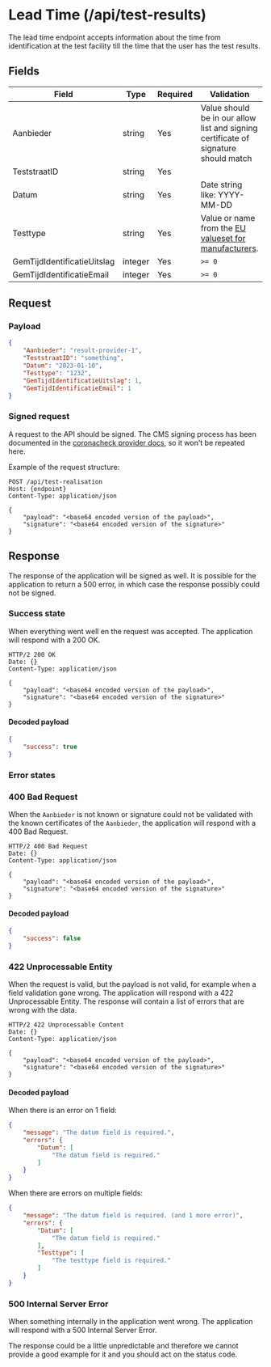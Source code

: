 # Lead Time (/api/test-results)

The lead time endpoint accepts information about the time from identification at the test facility till the time that the user has the test results.

## Fields

| Field                       | Type    | Required | Validation                                                                                                                                |
|-----------------------------|---------|----------|-------------------------------------------------------------------------------------------------------------------------------------------|
| Aanbieder                   | string  | Yes      | Value should be in our allow list and signing certificate of signature should match                                                       |
| TeststraatID                | string  | Yes      |                                                                                                                                           |
| Datum                       | string  | Yes      | Date string like: YYYY-MM-DD                                                                                                              |
| Testtype                    | string  | Yes      | Value or name from the [EU valueset for manufacturers](https://github.com/ehn-dcc-development/eu-dcc-valuesets/blob/main/test-manf.json). |
| GemTijdIdentificatieUitslag | integer | Yes      | `>= 0`                                                                                                                                    |
| GemTijdIdentificatieEmail   | integer | Yes      | `>= 0`                                                                                                                                    |

## Request

### Payload
```json
{
    "Aanbieder": "result-provider-1",
    "TeststraatID": "something",
    "Datum": "2023-01-10",
    "Testtype": "1232",
    "GemTijdIdentificatieUitslag": 1,
    "GemTijdIdentificatieEmail": 1
}
```


### Signed request
A request to the API should be signed. The CMS signing process has been documented in the [coronacheck provider docs](https://github.com/minvws/nl-covid19-coronacheck-provider-docs/blob/main/docs/providing-events-by-digid.md#cms-signature-algorithm), so it won't be repeated here.

Example of the request structure:
````
POST /api/test-realisation
Host: {endpoint}
Content-Type: application/json

{
    "payload": "<base64 encoded version of the payload>",
    "signature": "<base64 encoded version of the signature>"
}
````

## Response
The response of the application will be signed as well. It is possible for the application to return a 500 error, in which case the response possibly could not be signed.

### Success state
When everything went well en the request was accepted. The application will respond with a 200 OK.
````
HTTP/2 200 OK
Date: {}
Content-Type: application/json

{
    "payload": "<base64 encoded version of the payload>",
    "signature": "<base64 encoded version of the signature>"
}
````

#### Decoded payload
```json
{
    "success": true
}
```


### Error states
### 400 Bad Request
When the `Aanbieder` is not known or signature could not be validated with the known certificates of the `Aanbieder`, the application will respond with a 400 Bad Request.

````
HTTP/2 400 Bad Request
Date: {}
Content-Type: application/json

{
    "payload": "<base64 encoded version of the payload>",
    "signature": "<base64 encoded version of the signature>"
}
````

#### Decoded payload
```json
{
    "success": false
}
```


### 422 Unprocessable Entity
When the request is valid, but the payload is not valid, for example when a field validation gone wrong. The application will respond with a 422 Unprocessable Entity. The response will contain a list of errors that are wrong with the data.

````
HTTP/2 422 Unprocessable Content
Date: {}
Content-Type: application/json

{
    "payload": "<base64 encoded version of the payload>",
    "signature": "<base64 encoded version of the signature>"
}
````

#### Decoded payload
When there is an error on 1 field:
```json
{
    "message": "The datum field is required.",
    "errors": {
        "Datum": [
            "The datum field is required."
        ]
    }
}
```

When there are errors on multiple fields:
```json
{
    "message": "The datum field is required. (and 1 more error)",
    "errors": {
        "Datum": [
            "The datum field is required."
        ],
        "Testtype": [
            "The testtype field is required."
        ]
    }
}
```

### 500 Internal Server Error
When something internally in the application went wrong. The application will respond with a 500 Internal Server Error.

The response could be a little unpredictable and therefore we cannot provide a good example for it and you should act on the status code.
